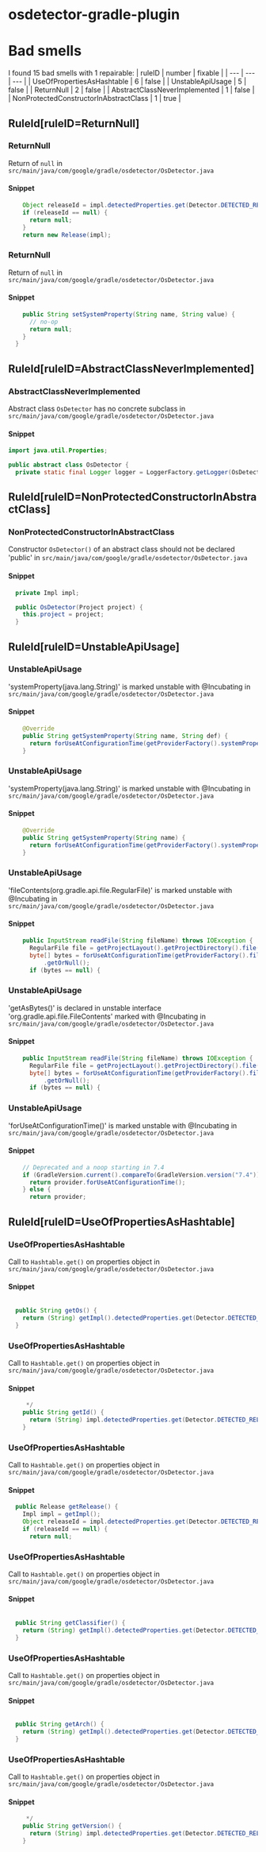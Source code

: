 # osdetector-gradle-plugin 
 
# Bad smells
I found 15 bad smells with 1 repairable:
| ruleID | number | fixable |
| --- | --- | --- |
| UseOfPropertiesAsHashtable | 6 | false |
| UnstableApiUsage | 5 | false |
| ReturnNull | 2 | false |
| AbstractClassNeverImplemented | 1 | false |
| NonProtectedConstructorInAbstractClass | 1 | true |
## RuleId[ruleID=ReturnNull]
### ReturnNull
Return of `null`
in `src/main/java/com/google/gradle/osdetector/OsDetector.java`
#### Snippet
```java
    Object releaseId = impl.detectedProperties.get(Detector.DETECTED_RELEASE);
    if (releaseId == null) {
      return null;
    }
    return new Release(impl);
```

### ReturnNull
Return of `null`
in `src/main/java/com/google/gradle/osdetector/OsDetector.java`
#### Snippet
```java
    public String setSystemProperty(String name, String value) {
      // no-op
      return null;
    }
  }
```

## RuleId[ruleID=AbstractClassNeverImplemented]
### AbstractClassNeverImplemented
Abstract class `OsDetector` has no concrete subclass
in `src/main/java/com/google/gradle/osdetector/OsDetector.java`
#### Snippet
```java
import java.util.Properties;

public abstract class OsDetector {
  private static final Logger logger = LoggerFactory.getLogger(OsDetector.class.getName());

```

## RuleId[ruleID=NonProtectedConstructorInAbstractClass]
### NonProtectedConstructorInAbstractClass
Constructor `OsDetector()` of an abstract class should not be declared 'public'
in `src/main/java/com/google/gradle/osdetector/OsDetector.java`
#### Snippet
```java
  private Impl impl;

  public OsDetector(Project project) {
    this.project = project;
  }
```

## RuleId[ruleID=UnstableApiUsage]
### UnstableApiUsage
'systemProperty(java.lang.String)' is marked unstable with @Incubating
in `src/main/java/com/google/gradle/osdetector/OsDetector.java`
#### Snippet
```java
    @Override
    public String getSystemProperty(String name, String def) {
      return forUseAtConfigurationTime(getProviderFactory().systemProperty(name)).getOrElse(def);
    }

```

### UnstableApiUsage
'systemProperty(java.lang.String)' is marked unstable with @Incubating
in `src/main/java/com/google/gradle/osdetector/OsDetector.java`
#### Snippet
```java
    @Override
    public String getSystemProperty(String name) {
      return forUseAtConfigurationTime(getProviderFactory().systemProperty(name)).getOrNull();
    }

```

### UnstableApiUsage
'fileContents(org.gradle.api.file.RegularFile)' is marked unstable with @Incubating
in `src/main/java/com/google/gradle/osdetector/OsDetector.java`
#### Snippet
```java
    public InputStream readFile(String fileName) throws IOException {
      RegularFile file = getProjectLayout().getProjectDirectory().file(fileName);
      byte[] bytes = forUseAtConfigurationTime(getProviderFactory().fileContents(file).getAsBytes())
          .getOrNull();
      if (bytes == null) {
```

### UnstableApiUsage
'getAsBytes()' is declared in unstable interface 'org.gradle.api.file.FileContents' marked with @Incubating
in `src/main/java/com/google/gradle/osdetector/OsDetector.java`
#### Snippet
```java
    public InputStream readFile(String fileName) throws IOException {
      RegularFile file = getProjectLayout().getProjectDirectory().file(fileName);
      byte[] bytes = forUseAtConfigurationTime(getProviderFactory().fileContents(file).getAsBytes())
          .getOrNull();
      if (bytes == null) {
```

### UnstableApiUsage
'forUseAtConfigurationTime()' is marked unstable with @Incubating
in `src/main/java/com/google/gradle/osdetector/OsDetector.java`
#### Snippet
```java
    // Deprecated and a noop starting in 7.4
    if (GradleVersion.current().compareTo(GradleVersion.version("7.4")) < 0) {
      return provider.forUseAtConfigurationTime();
    } else {
      return provider;
```

## RuleId[ruleID=UseOfPropertiesAsHashtable]
### UseOfPropertiesAsHashtable
Call to `Hashtable.get()` on properties object
in `src/main/java/com/google/gradle/osdetector/OsDetector.java`
#### Snippet
```java

  public String getOs() {
    return (String) getImpl().detectedProperties.get(Detector.DETECTED_NAME);
  }

```

### UseOfPropertiesAsHashtable
Call to `Hashtable.get()` on properties object
in `src/main/java/com/google/gradle/osdetector/OsDetector.java`
#### Snippet
```java
     */
    public String getId() {
      return (String) impl.detectedProperties.get(Detector.DETECTED_RELEASE);
    }

```

### UseOfPropertiesAsHashtable
Call to `Hashtable.get()` on properties object
in `src/main/java/com/google/gradle/osdetector/OsDetector.java`
#### Snippet
```java
  public Release getRelease() {
    Impl impl = getImpl();
    Object releaseId = impl.detectedProperties.get(Detector.DETECTED_RELEASE);
    if (releaseId == null) {
      return null;
```

### UseOfPropertiesAsHashtable
Call to `Hashtable.get()` on properties object
in `src/main/java/com/google/gradle/osdetector/OsDetector.java`
#### Snippet
```java

  public String getClassifier() {
    return (String) getImpl().detectedProperties.get(Detector.DETECTED_CLASSIFIER);
  }

```

### UseOfPropertiesAsHashtable
Call to `Hashtable.get()` on properties object
in `src/main/java/com/google/gradle/osdetector/OsDetector.java`
#### Snippet
```java

  public String getArch() {
    return (String) getImpl().detectedProperties.get(Detector.DETECTED_ARCH);
  }

```

### UseOfPropertiesAsHashtable
Call to `Hashtable.get()` on properties object
in `src/main/java/com/google/gradle/osdetector/OsDetector.java`
#### Snippet
```java
     */
    public String getVersion() {
      return (String) impl.detectedProperties.get(Detector.DETECTED_RELEASE_VERSION);
    }

```

